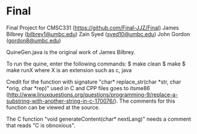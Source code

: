 Final
=====

Final Project for CMSC331 (https://github.com/Final-JJZ/Final)
James Bilbrey (bilbrey1@umbc.edu)
Zain Syed (syed10@umbc.edu)
John Gordon (gordon8@umbc.edu)

QuineGen.java is the original work of James Bilbrey.

To run the quine, enter the following commands:
$ make clean
$ make
$ make runX where X is an extension such as c, java

Credit for the function with signature "char* replace_str(char *str, char *orig, char *rep)" used in C and CPP files goes to itsme86 (http://www.linuxquestions.org/questions/programming-9/replace-a-substring-with-another-string-in-c-170076/). The comments for this function can be viewed at the source.

The C function "void generateContent(char* nextLang)" needs a comment that reads "C is obnoxious".
